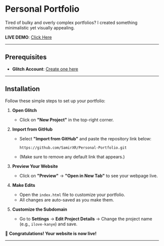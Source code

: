 # Personal Portfolio  
Tired of bulky and overly complex portfolios? I created something minimalistic yet visually appealing.  

**LIVE DEMO**: [Click Here](https://ilove-kanye.glitch.me/)  

---

## Prerequisites  
- **Glitch Account**: [Create one here](https://glitch.com/)  

---

## Installation  

Follow these simple steps to set up your portfolio:  

1. **Open Glitch**  
   - Click on **"New Project"** in the top-right corner.  

2. **Import from GitHub**  
   - Select **"Import from GitHub"** and paste the repository link below:  
     ```
     https://github.com/SamirXR/Personal-Portfolio.git
     ```  
   - (Make sure to remove any default link that appears.)  

3. **Preview Your Website**  
   - Click on **"Preview"** → **"Open in New Tab"** to see your webpage live.  

4. **Make Edits**  
   - Open the `index.html` file to customize your portfolio.  
   - All changes are auto-saved as you make them.  

5. **Customize the Subdomain**  
   - Go to **Settings** → **Edit Project Details** → Change the project name (e.g., `ilove-kanye`) and save.  

🎉 **Congratulations! Your website is now live!**  

--- 
